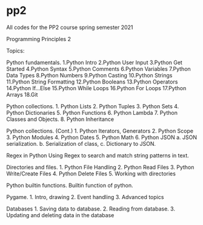 # pp2

All codes for the PP2 course spring semester 2021

Programming Principles 2

Topics:

Python fundamentals.
    1.Python Intro
    2.Python User Input
    3.Python Get Started
    4.Python Syntax
    5.Python Comments
    6.Python Variables
    7.Python Data Types
    8.Python Numbers
    9.Python Casting
    10.Python Strings
    11.Python String Formatting
    12.Python Booleans
    13.Python Operators
    14.Python If...Else
    15.Python While Loops
    16.Python For Loops
    17.Python Arrays
    18.Git

Python collections.
    1. Python Lists
    2. Python Tuples
    3. Python Sets
    4. Python Dictionaries
    5. Python Functions
    6. Python Lambda
    7. Python Classes and Objects.
    8. Python Inheritance

Python collections. (Cont.)
    1. Python Iterators, Generators
    2. Python Scope
    3. Python Modules
    4. Python Dates
    5. Python Math
    6. Python JSON
        a. JSON serialization.
        b. Serialization of class,
        c. Dictionary to JSON.
    
Regex in Python
    Using Regex to search and match string patterns in text.

Directories and files.
    1. Python File Handling
    2. Python Read Files
    3. Python Write/Create Files
    4. Python Delete Files
    5. Working with directories

Python builtin functions.
    Builtin function of python.

Pygame. 
    1. Intro, drawing
    2. Event handling
    3. Advanced topics 

Databases
    1. Saving data to database. 
    2. Reading from database. 
    3. Updating and deleting data in the database

